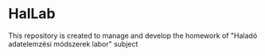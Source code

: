 # HalLab
This repository is created to manage and develop the homework of "Haladó adatelemzési módszerek labor" subject
